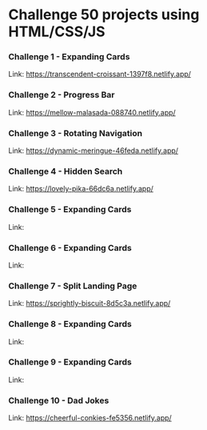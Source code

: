 # Challenge 50 projects using HTML/CSS/JS

### Challenge 1 - Expanding Cards
Link: https://transcendent-croissant-1397f8.netlify.app/

### Challenge 2 - Progress Bar
Link: https://mellow-malasada-088740.netlify.app/

### Challenge 3 - Rotating Navigation
Link: https://dynamic-meringue-46feda.netlify.app/

### Challenge 4 - Hidden Search
Link: https://lovely-pika-66dc6a.netlify.app/

### Challenge 5 - Expanding Cards
Link:

### Challenge 6 - Expanding Cards
Link:

### Challenge 7 - Split Landing Page
Link: https://sprightly-biscuit-8d5c3a.netlify.app/

### Challenge 8 - Expanding Cards
Link:

### Challenge 9 - Expanding Cards
Link:

### Challenge 10 - Dad Jokes
Link: https://cheerful-conkies-fe5356.netlify.app/



